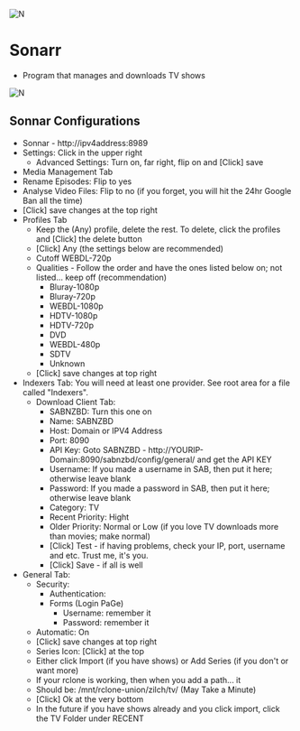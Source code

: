 ![N](https://preview.ibb.co/gdXE0m/Snip20171029_22.png)

# Sonarr
- Program that manages and downloads TV shows

![N](https://image.ibb.co/nkfnmR/Snip20171029_14.png)

## Sonnar Configurations

- Sonnar - http://ipv4address:8989
- Settings: Click in the upper right
  - Advanced Settings: Turn on, far right, flip on and [Click] save
 - Media Management Tab
 - Rename Episodes: Flip to yes
 - Analyse Video Files: Flip to no (if you forget, you will hit the 24hr Google Ban all the time)
 - [Click] save changes at the top right
- Profiles Tab
  - Keep the (Any) profile, delete the rest. To delete, click the profiles and [Click] the delete button
  - [Click] Any (the settings below are recommended)
  - Cutoff WEBDL-720p
  - Qualities - Follow the order and have the ones listed below on; not listed... keep off (recommendation)
     - Bluray-1080p
     - Bluray-720p
     - WEBDL-1080p
     - HDTV-1080p
     - HDTV-720p
     - DVD
     - WEBDL-480p
     - SDTV
     - Unknown
  - [Click] save changes at top right
- Indexers Tab: You will need at least one provider. See root area for a file called "Indexers".
  - Download Client Tab:
    - SABNZBD:  Turn this one on
    - Name: SABNZBD
    - Host: Domain or IPV4 Address
    - Port: 8090
    - API Key: Goto SABNZBD - http://YOURIP-Domain:8090/sabnzbd/config/general/ and get the API KEY
    - Username: If you made a username in SAB, then put it here; otherwise leave blank
    - Password: If you made a password in SAB, then put it here; otherwise leave blank
    - Category: TV
    - Recent Priority: Hight
    - Older Priority: Normal or Low (if you love TV downloads more than movies; make normal)
    - [Click] Test - if having problems, check your IP, port, username and etc.  Trust me, it's you.
    - [Click] Save - if all is well
- General Tab:
  - Security:
    - Authentication: 
    - Forms (Login PaGe)
      - Username: remember it
      - Password: remember it
  - Automatic: On
  - [Click] save changes at top right
  - Series Icon: [Click] at the top
  - Either click Import (if you have shows) or Add Series (if you don't or want more)
  - If your rclone is working, then when you add a path... it
  - Should be: /mnt/rclone-union/zilch/tv/ (May Take a Minute)
  - [Click] Ok at the very bottom
  - In the future if you have shows already and you click import, click the TV Folder under RECENT
